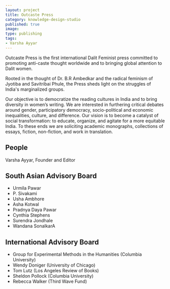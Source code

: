 ```yaml
---
layout: project
title: Outcaste Press
category: knowledge-design-studio
published: true
image:
type: publishing
tags:
- Varsha Ayyar
---
```


Outcaste Press is the first international Dalit Feminist press committed to
promoting anti-caste thought worldwide and to bringing global attention to
Dalit women.

Rooted in the thought of Dr. B.R Ambedkar and the radical feminism of Jyotiba
and Savitribai Phule, the Press sheds light on the struggles of India's
marginalized groups.

Our objective is to democratize the reading cultures in India and to bring
diversity in women’s writing. We are interested in furthering critical debates
around gender, participatory democracy, socio-political and economic
inequalities, culture, and difference. Our vision is to become a catalyst of
social transformation: to educate, organize, and agitate for a more equitable
India. To these ends we are soliciting academic monographs, collections of
essays, fiction, non-fiction, and work in translation.

<!--

## Seal

The seal of Outcaste Press uses original artwork from Dr. B.R. Ambedkar’s
newspaper, "Bahishkrut Bharat" (Ostracized India) 3rd April, 1927.

Besides being the chief architect of India's Constitution, Ambedkar had a
prolific career as a publisher, working to establish the autonomous voice of
the untouchables.

-->

## People

Varsha Ayyar, Founder and Editor

## South Asian Advisory Board

- Urmila Pawar
- P. Sivakami
- Usha Ambhore
- Asha Kotwal
- Pradnya Daya Pawar
- Cynthia Stephens
- Surendra Jondhale
- Wandana SonalkarA

## International Advisory Board

- Group for Experimental Methods in the Humanities (Columbia University)
- Wendy Doniger (University of Chicago)
- Tom Lutz (Los Angeles Review of Books)
- Sheldon Pollock (Columbia University)
- Rebecca Walker (Third Wave Fund)

